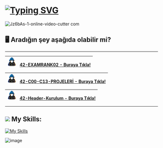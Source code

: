 
# <a href="https://github.com/ahkalama"><img src="https://readme-typing-svg.herokuapp.com?font=Teko&size=40&color=9F0000C0&width=435&lines=Ahmet+Mert+Kalaman+Github+Hosgeldin;42+Kocaeli+Ogrencisi" alt="Typing SVG" /></a>

![Jz6bAs-_1_-_online-video-cutter com_](https://user-images.githubusercontent.com/116187665/223407114-49a865f4-0db8-4ce3-922e-08a25bcde08f.gif)

## 🖥️ Aradığın şey aşağıda olabilir mi? 
****************************
| <picture><img src = "https://github.com/0xAbdulKhalid/0xAbdulKhalid/raw/main/assets/mdImages/about_me.gif" width = 30px></picture>  &nbsp; [42-EXAMRANK02 - Buraya Tıkla!](https://github.com/ahkalama/42-EXAMRANK02)       | 
|-----------------------------------------| 

| <picture><img src = "https://github.com/0xAbdulKhalid/0xAbdulKhalid/raw/main/assets/mdImages/about_me.gif" width = 30px></picture>  &nbsp; [42-C00-C13-PROJELERİ - Buraya Tıkla!](https://github.com/ahkalama/42-Piscine-C00-C13)       | 
|-----------------------------------------| 

| <picture><img src = "https://github.com/0xAbdulKhalid/0xAbdulKhalid/raw/main/assets/mdImages/about_me.gif" width = 30px></picture>  &nbsp; [42-Header-Kurulum - Buraya Tıkla!](https://github.com/ahkalama/42-HEADER)       | 
|-----------------------------------------| 
****************************
 ## <img src="https://github.com/TheDudeThatCode/TheDudeThatCode/blob/master/Assets/Earth.gif" width="24px">  **My Skills:**

[![My Skills](https://skillicons.dev/icons?i=au,ai,pr,discord,c,cpp,instagram,blender,linkedin,twitter,visualstudio,unreal,unity,php,js)](https://skillicons.dev)

![image](https://github.com/freekmurze/freekmurze/blob/master/dino.gif)
